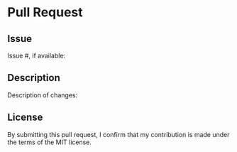 # Pull Request

## Issue

Issue #, if available:

## Description

Description of changes:

## License

By submitting this pull request, I confirm that my contribution is made under the terms of the MIT license.
